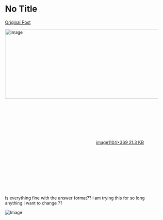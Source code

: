 # No Title

[Original Post](https://discourse.onlinedegree.iitm.ac.in/t/165959/327)

<p><div class="lightbox-wrapper"><a class="lightbox" href="https://europe1.discourse-cdn.com/flex013/uploads/iitm/original/3X/e/b/eb807d6c56fc02a8517f9390f49d9b582b1f8150.png" data-download-href="/uploads/short-url/xBluCOXxQYSVrQoT58MvDhnfwbe.png?dl=1" title="image" rel="noopener nofollow ugc"><img src="https://europe1.discourse-cdn.com/flex013/uploads/iitm/original/3X/e/b/eb807d6c56fc02a8517f9390f49d9b582b1f8150.png" alt="image" data-base62-sha1="xBluCOXxQYSVrQoT58MvDhnfwbe" width="690" height="230" data-dominant-color="F6F4F5"><div class="meta"><svg class="fa d-icon d-icon-far-image svg-icon" aria-hidden="true"><use href="#far-image"></use></svg><span class="filename">image</span><span class="informations">1104×369 21.3 KB</span><svg class="fa d-icon d-icon-discourse-expand svg-icon" aria-hidden="true"><use href="#discourse-expand"></use></svg></div></a></div><br>
is everything fine with the answer format?? i am trying this for so long anything i want to change ??</p>

![Image](https://europe1.discourse-cdn.com/flex013/uploads/iitm/original/3X/e/b/eb807d6c56fc02a8517f9390f49d9b582b1f8150.png)
